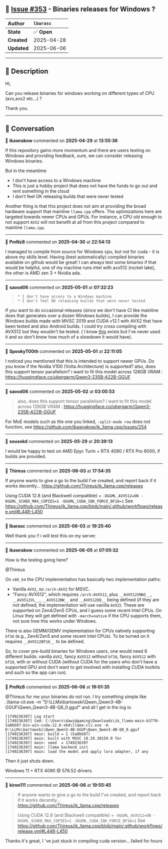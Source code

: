 ## 📌 [Issue #353](https://github.com/ikawrakow/ik_llama.cpp/issues/353) - Binaries releases for Windows ?

| **Author** | `lbarasc` |
| :--- | :--- |
| **State** | ✅ **Open** |
| **Created** | 2025-04-28 |
| **Updated** | 2025-06-06 |

---

## 📄 Description

Hi,

Can you release binaries for windows working on different types of CPU (avx,avx2 etc...) ?

Thank you.

---

## 💬 Conversation

👤 **ikawrakow** commented on **2025-04-29** at **13:55:36**

If this repository gains more momentum and there are users testing on Windows and providing feedback, sure, we can consider releasing Windows binaries. 

But in the meantime
* I don't have access to a Windows machine
* This is just a hobby project that does not have the funds to go out and rent something in the cloud
* I don't feel OK releasing builds that were never tested

Another thing is that this project does not aim at providing the broad hardware support that mainline `llama.cpp` offers. The optimizations here are targeted towards newer CPUs and GPUs. For instance, a CPU old enough to not support `AVX2` will not benefit at all from this project compared to mainline `llama.cpp`.

---

👤 **PmNz8** commented on **2025-04-30** at **22:54:13**

I managed to compile from source for Windows cpu, but not for cuda - it is above my skills level. Having (best automatically) compiled binaries available on github would be great! I can always test some binaries if that would be helpful, one of my machine runs intel with avx512 (rocket lake), the other is AMD zen 3 + Nvidia ada.

---

👤 **saood06** commented on **2025-05-01** at **07:32:23**

>     * I don't have access to a Windows machine
>     * I don't feel OK releasing builds that were never tested

If you want to do occasional releases (since we don't have CI like mainline does that generates over a dozen Windows builds), I can provide the Windows builds made with MVSC 2019 and CUDA v12.1 with AVX2 that have been tested and also Android builds. I could try cross compiling with AVX512 but they wouldn't be tested. ( I know [this](https://www.intel.com/content/www/us/en/developer/articles/tool/software-development-emulator.html) exists but I've never used it and so don't know how much of a slowdown it would have).

---

👤 **SpookyT00th** commented on **2025-05-01** at **22:11:05**

I noticed you mentioned that this is intended to support newer GPUs. Do you know if the Nvidia V100 (Volta Architecture) is supported?  also, does this support tensor parallelism? i want to fit this model across 128GB VRAM : https://huggingface.co/ubergarm/Qwen3-235B-A22B-GGUF

---

👤 **saood06** commented on **2025-05-02** at **03:05:53**

>also, does this support tensor parallelism? i want to fit this model across 128GB VRAM : https://huggingface.co/ubergarm/Qwen3-235B-A22B-GGUF

For MoE models such as the one you linked, `-split-mode row` does not function, see https://github.com/ikawrakow/ik_llama.cpp/issues/254

---

👤 **sousekd** commented on **2025-05-29** at **20:39:13**

I would be happy to test on AMD Epyc Turin + RTX 4090 / RTX Pro 6000, if builds are provided.

---

👤 **Thireus** commented on **2025-06-03** at **17:54:35**

If anyone wants to give a go to the build I've created, and report back if it works decently... https://github.com/Thireus/ik_llama.cpp/releases

Using CUDA 12.8 (and Blackwell compatible) + `-DGGML_AVX512=ON -DGGML_SCHED_MAX_COPIES=1 -DGGML_CUDA_IQK_FORCE_BF16=1`
See https://github.com/Thireus/ik_llama.cpp/blob/main/.github/workflows/release.yml#L448-L450

---

👤 **lbarasc** commented on **2025-06-03** at **19:25:40**

Well thank you !! i will test this on my server.

---

👤 **ikawrakow** commented on **2025-06-05** at **07:05:32**

How is the testing going here?

@Thireus 

On `x86_64` the CPU implementation has basically two implementation paths:
* Vanilla `AVX2`, so `/arch:AVX2` for MSVC.
* "Fancy AVX512", which requires `/arch:AVX512`, plus `__AVX512VNNI__`, `__AVX512VL__`, `__AVX512BW__` and `__AVX512DQ__` being defined (if they are not defined, the implementation will use vanilla `AVX2`). These are supported on Zen4/Zen5 CPUs, and I guess some recent Intel CPUs. On Linux they will get defined with `-march=native` if the CPU supports them, not sure how this works under Windows.

There is also GEMM/GEMV implementation for CPUs natively supporting `bf16` (e.g., Zen4/Zen5 and some recent Intel CPUs). To be turned on it requires `__AVX512BF16__` to be defined.

So, to cover pre-build binaries for Windows users, one would need 6 different builds: vanilla `AVX2`, fancy `AVX512` without `bf16`, fancy `AVX512` with `bf16`, with or without CUDA (without CUDA for the users who don't have a supported GPU and don't want to get involved with installing CUDA toolkits and such so the app can run).

---

👤 **PmNz8** commented on **2025-06-06** at **19:01:35**

@Thireus for me your binaries do not run. I try something simple like .\llama-cli.exe -m "D:\LLMs\bartowski\Qwen_Qwen3-4B-GGUF\Qwen_Qwen3-4B-Q8_0.gguf" and all I get in the log is: 

```
[1749236397] Log start
[1749236397] Cmd: C:\Users\dawidgaming\Downloads\ik_llama-main-b3770-5a8bb97-bin-win-cuda-12.8-x64\llama-cli.exe -m D:\LLMs\bartowski\Qwen_Qwen3-4B-GGUF\Qwen_Qwen3-4B-Q8_0.gguf
[1749236397] main: build = 1 (5a8bb97)
[1749236397] main: built with MSVC 19.29.30159.0 for 
[1749236397] main: seed  = 1749236397
[1749236397] main: llama backend init
[1749236397] main: load the model and apply lora adapter, if any
```
Then it just shuts down.

Windows 11 + RTX 4090 @ 576.52 drivers.

---

👤 **kiron111** commented on **2025-06-06** at **19:55:45**

> If anyone wants to give a go to the build I've created, and report back if it works decently... https://github.com/Thireus/ik_llama.cpp/releases
> 
> Using CUDA 12.8 (and Blackwell compatible) + `-DGGML_AVX512=ON -DGGML_SCHED_MAX_COPIES=1 -DGGML_CUDA_IQK_FORCE_BF16=1` See https://github.com/Thireus/ik_llama.cpp/blob/main/.github/workflows/release.yml#L448-L450

Thanks
it's great, I 've just stuck in compiling cuda version....failed for hours